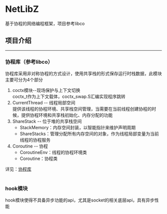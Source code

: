 # NetLibZ
基于协程的网络编程框架，项目参考libco 
<br />

## 项目介绍  
___
### 协程库（参考libco）  
协程库采用非对称协程的方式设计，使用共享栈的形式保存运行时栈数据，此模块主要可分为4个部分  
  1. coctx模块--现场保护与上下文切换  
  coctx_t作为上下文载体，coctx_swap.S汇编实现程序跳转
  2. CurrentThread -- 线程局部空间  
  提供该线程的协程环境、共享栈空间管理，当需要在当前线程创建协程的时候，提供协程环境和共享栈初始化、内存分配的功能
  3. ShareStack -- 位于堆的共享栈空间  
     * StackMemory：内存空间封装，以智能指针来维护声明周期 
     * ShareStacks：管理分配所有内存空间的对象，作为线程局部变量为当前线程的协程服务  
  4. Coroutine -- 协程  
     * CoroutineEnv：线程的协程环境类
     * Coroutine：协程类    
  
详见：[协程库](/netLibZ/netLibZ/record/协程库.md)
<br/>
<br/>

### hook模块
hook模块使得不具备异步功能的api，尤其是socket的相关底层api，具有异步性能
